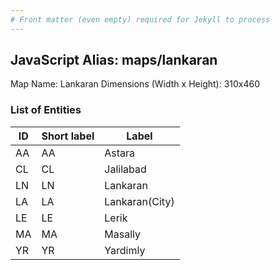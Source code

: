 ```yaml
---
# Front matter (even empty) required for Jekyll to process
---
```


## JavaScript Alias: maps/lankaran

Map Name: Lankaran
Dimensions (Width x Height): 310x460





### List of Entities

ID | Short label | Label
---|---|---|
AA|AA|Astara
CL|CL|Jalilabad
LN|LN|Lankaran
LA|LA|Lankaran(City)
LE|LE|Lerik
MA|MA|Masally
YR|YR|Yardimly
